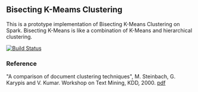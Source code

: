 ## Bisecting K-Meams Clustering

This is a prototype implementation of Bisecting K-Means Clustering on Spark.
Bisecting K-Means is like a combination of K-Means and hierarchical clustering.

[![Build Status](https://travis-ci.org/yu-iskw/bisecting-kmeans.svg)](https://travis-ci.org/yu-iskw/bisecting-kmeans)


### Reference

"A comparison of document clustering techniques", M. Steinbach, G. Karypis and V. Kumar. Workshop on Text Mining, KDD, 2000. [pdf](http://cs.fit.edu/~pkc/classes/ml-internet/papers/steinbach00tr.pdf)

